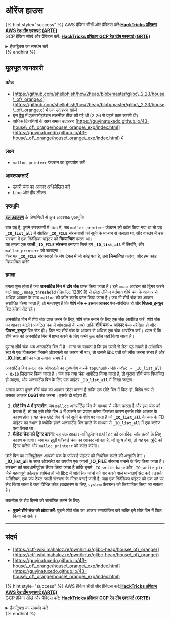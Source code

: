 # ऑरेंज हाउस

{% hint style="success" %}
AWS हैकिंग सीखें और प्रैक्टिस करें:<img src="/.gitbook/assets/arte.png" alt="" data-size="line">[**HackTricks प्रशिक्षण AWS रेड टीम एक्सपर्ट (ARTE)**](https://training.hacktricks.xyz/courses/arte)<img src="/.gitbook/assets/arte.png" alt="" data-size="line">\
GCP हैकिंग सीखें और प्रैक्टिस करें: <img src="/.gitbook/assets/grte.png" alt="" data-size="line">[**HackTricks प्रशिक्षण GCP रेड टीम एक्सपर्ट (GRTE)**<img src="/.gitbook/assets/grte.png" alt="" data-size="line">](https://training.hacktricks.xyz/courses/grte)

<details>

<summary>हैकट्रिक्स का समर्थन करें</summary>

* [**सदस्यता योजनाएं**](https://github.com/sponsors/carlospolop) की जाँच करें!
* **शामिल हों** 💬 [**डिस्कॉर्ड समूह**](https://discord.gg/hRep4RUj7f) या [**टेलीग्राम समूह**](https://t.me/peass) या हमें **ट्विटर** 🐦 [**@hacktricks\_live**](https://twitter.com/hacktricks\_live)** पर फॉलो** करें।
* **हैकिंग ट्रिक्स साझा करें** द्वारा **पीआर जमा करके** [**HackTricks**](https://github.com/carlospolop/hacktricks) और [**HackTricks Cloud**](https://github.com/carlospolop/hacktricks-cloud) github रेपो में।

</details>
{% endhint %}

## मूलभूत जानकारी

### कोड

* [https://github.com/shellphish/how2heap/blob/master/glibc\_2.23/house\_of\_orange.c](https://github.com/shellphish/how2heap/blob/master/glibc\_2.23/house\_of\_orange.c) में एक उदाहरण खोजें
* इस [पैच](https://sourceware.org/git/?p=glibc.git;a=blobdiff;f=stdlib/abort.c;h=117a507ff88d862445551f2c07abb6e45a716b75;hp=19882f3e3dc1ab830431506329c94dcf1d7cc252;hb=91e7cf982d0104f0e71770f5ae8e3faf352dea9f;hpb=0c25125780083cbba22ed627756548efe282d1a0) में एक्सप्लोइटेशन तकनीक ठीक की गई थी (2.26 से पहले काम करती थी)
* अधिक टिप्पणियों के साथ समान उदाहरण [https://guyinatuxedo.github.io/43-house\_of\_orange/house\_orange\_exp/index.html](https://guyinatuxedo.github.io/43-house\_of\_orange/house\_orange\_exp/index.html) में

### लक्ष्य

* `malloc_printerr` फ़ंक्शन का दुरुपयोग करें

### आवश्यकताएँ

* ऊपरी चंक का आकार अधिलेखित करें
* Libc और हीप लीक्स

### पृष्ठभूमि

[**इस उदाहरण**](https://guyinatuxedo.github.io/43-house\_of\_orange/house\_orange\_exp/index.html) के टिप्पणियों से कुछ आवश्यक पृष्ठभूमि:

बात यह है, पुराने संस्करणों में libc में, जब `malloc_printerr` फ़ंक्शन को कॉल किया गया था तो यह **`_IO_list_all`** में संग्रहित **`_IO_FILE`** संरचनाओं की सूची के माध्यम से चलाता था, और वास्तव में उस संरचना में एक निर्देशिका पॉइंटर को **क्रियान्वित** करता था।\
यह हमला एक **जाली `_IO_FILE` संरचना** बनाएगा जिसे हम **`_IO_list_all`** में लिखेंगे, और `malloc_printerr` को चलाएगा।\
फिर यह **`_IO_FILE`** संरचनाओं के जंप टेबल में जो कोई पता है, उसे **क्रियान्वित** करेगा, और हम कोड क्रियान्वित करेंगे

### हमला

हमला शुरू होता है जब **अनसॉर्टेड बिन** में **टॉप चंक** प्राप्त किया जाता है। इसे `mmap` आवंटन को ट्रिगर करने वाले **`mmp_.mmap_threshold`** (डिफ़ॉल्ट 128K है) से छोटा लेकिन वर्तमान शीर्ष चंक के आकार से अधिक आकार के साथ `malloc` को कॉल करके प्राप्त किया जाता है। जब भी शीर्ष चंक का आकार संशोधित किया जाता है, तो महत्वपूर्ण है कि **शीर्ष चंक + इसका आकार** पेज-संरेखित हो और **पिछला_इन्यूज़** बिट हमेशा सेट रहे।

अनसॉर्टेड बिन में शीर्ष चंक प्राप्त करने के लिए, शीर्ष चंक बनाने के लिए एक चंक आवंटित करें, शीर्ष चंक का आकार बदलें (आवंटित चंक में ओवरफ़्लो के साथ) ताकि **शीर्ष चंक + आकार** पेज-संरेखित हो और **पिछला_इन्यूज़** बिट सेट हो। फिर नए शीर्ष चंक के आकार से अधिक एक चंक आवंटित करें। ध्यान दें कि शीर्ष चंक को अनसॉर्टेड बिन में प्राप्त करने के लिए कभी `मुक्त` कॉल नहीं किया जाता है।

पुराना शीर्ष चंक अब अनसॉर्टेड बिन में है। माना जा सकता है कि हम उसमें से डेटा पढ़ सकते हैं (संभावित रूप से एक विकल्पना जिसने ओवरफ़्लो का कारण भी था), तो उससे libc पतों को लीक करना संभव है और **\_IO\_list\_all** का पता लगाना संभव है।

अनसॉर्टेड बिन हमला एक ओवरफ़्लो का दुरुपयोग करके `topChunk->bk->fwd = _IO_list_all - 0x10` लिखकर किया जाता है। जब एक नया चंक आवंटित किया जाता है, तो पुराना शीर्ष चंक विभाजित हो जाएगा, और अनसॉर्टेड बिन के लिए एक पॉइंटर **`_IO_list_all`** में लिखा जाएगा।

अगला कदम पुराने शीर्ष चंक का आकार छोटा करना है ताकि एक छोटे बिन में फिट हो, विशेष रूप से उसका आकार **0x61** सेट करना। इसके दो उद्देश्य हैं:

1. **छोटे बिन 4 में इन्सर्शन**: जब `malloc` अनसॉर्टेड बिन के माध्यम से स्कैन करता है और इस चंक को देखता है, तो यह इसे छोटे बिन 4 में डालने का प्रयास करेगा जिसका कारण इसके छोटे आकार के कारण होगा। यह चंक छोटे बिन 4 की सूची के शीर्ष पर जाता है जो **`_IO_list_all`** के चंक के FD पॉइंटर का स्थान है क्योंकि हमने अनसॉर्टेड बिन हमले के माध्यम से **`_IO_list_all`** में एक क्लोज पता लिखा था।
2. **मैलोक चेक को ट्रिगर करना**: यह चंक आकार मानिपुलेशन `malloc` को आंतरिक जांच करने के लिए कारण बनाएगा। जब यह झूठी फॉरवर्ड चंक का आकार जांचता है, जो शून्य होगा, तो यह एक त्रुटि को ट्रिगर करेगा और `malloc_printerr` को कॉल करेगा।

छोटे बिन का मानिपुलेशन आपको चंक के फॉरवर्ड पॉइंटर को नियंत्रित करने की अनुमति देगा। **\_IO\_list\_all** के साथ ओवरलैप का उपयोग एक जाली **\_IO\_FILE** संरचना बनाने के लिए किया जाता है। संरचना को सावधानीपूर्वक तैयार किया जाता है ताकि इसमें `_IO_write_base` और `_IO_write_ptr` जैसे महत्वपूर्ण फ़ील्ड्स शामिल हों जो libc में आंतरिक जांचों को पार करने वाले मान्यताएँ सेट करें। इसके अतिरिक्त, एक जंप टेबल जाली संरचना के भीतर बनाई जाती है, जहां एक निर्देशिका पॉइंटर को एक पते पर सेट किया जाता है जहां विभिन्न कोड (उदाहरण के लिए, `system` फ़ंक्शन) को क्रियान्वित किया जा सकता है।

तकनीक के शेष हिस्से को सारांशित करने के लिए:

* **पुराने शीर्ष चंक को छोटा करें**: पुराने शीर्ष चंक का आकार समायोजित करें ताकि इसे छोटे बिन में फिट किया जा सके।
* **
## संदर्भ

* [https://ctf-wiki.mahaloz.re/pwn/linux/glibc-heap/house\_of\_orange/](https://ctf-wiki.mahaloz.re/pwn/linux/glibc-heap/house\_of\_orange/)
* [https://guyinatuxedo.github.io/43-house\_of\_orange/house\_orange\_exp/index.html](https://guyinatuxedo.github.io/43-house\_of\_orange/house\_orange\_exp/index.html)

{% hint style="success" %}
AWS हैकिंग सीखें और प्रैक्टिस करें:<img src="/.gitbook/assets/arte.png" alt="" data-size="line">[**HackTricks प्रशिक्षण AWS रेड टीम एक्सपर्ट (ARTE)**](https://training.hacktricks.xyz/courses/arte)<img src="/.gitbook/assets/arte.png" alt="" data-size="line">\
GCP हैकिंग सीखें और प्रैक्टिस करें: <img src="/.gitbook/assets/grte.png" alt="" data-size="line">[**HackTricks प्रशिक्षण GCP रेड टीम एक्सपर्ट (GRTE)**<img src="/.gitbook/assets/grte.png" alt="" data-size="line">](https://training.hacktricks.xyz/courses/grte)

<details>

<summary>हैकट्रिक्स का समर्थन करें</summary>

* [**सदस्यता योजनाएं**](https://github.com/sponsors/carlospolop) की जाँच करें!
* **शामिल हों** 💬 [**डिस्कॉर्ड समूह**](https://discord.gg/hRep4RUj7f) या [**टेलीग्राम समूह**](https://t.me/peass) या हमें **ट्विटर** 🐦 [**@hacktricks\_live**](https://twitter.com/hacktricks\_live)** पर फॉलो** करें।
* **हैकिंग ट्रिक्स साझा करें, हैकट्रिक्स** [**HackTricks**](https://github.com/carlospolop/hacktricks) और [**HackTricks Cloud**](https://github.com/carlospolop/hacktricks-cloud) github रेपो में PR जमा करके।

</details>
{% endhint %}
